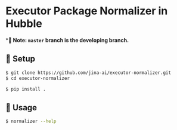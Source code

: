 # Executor Package Normalizer in Hubble


***🦆 Note: `master` branch is the developing branch.**


## 🚀 Setup

```bash
$ git clone https://github.com/jina-ai/executor-normalizer.git
$ cd executor-normalizer

$ pip install .
```

## 📖 Usage

```bash
$ normalizer --help
```
